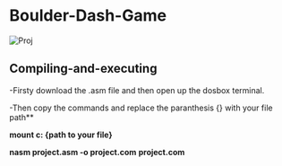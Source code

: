 # Boulder-Dash-Game

![Proj](https://github.com/Rafeel1/Boulder-Dash-Game/assets/99249483/4cd322db-714d-458a-9a1e-c041b61d566b)

## Compiling-and-executing ##

-Firsty download the .asm file and then open up the dosbox terminal. 

-Then copy the commands and replace the paranthesis {} with your file path**

**mount c: {path to your file}**

**nasm project.asm -o project.com**
**project.com**
